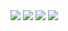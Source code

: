 <img src="https://img.shields.io/badge/JavaScript-#F7DF1E?style=flat&logo=JavaScript&logoColor=black"/>
<img src="https://img.shields.io/badge/TypeScript-#3178C6?style=flat&logo=React&logoColor=black"/>
<img src="https://img.shields.io/badge/React-61DAFB?style=flat&logo=React&logoColor=black"/>
<img src="https://img.shields.io/badge/Next.js-000000?style=flat&logo=Next.js&logoColor=white"/>
